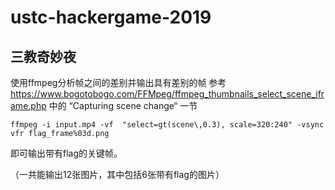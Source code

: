 # ustc-hackergame-2019
## 三教奇妙夜

使用ffmpeg分析帧之间的差别并输出具有差别的帧
参考 https://www.bogotobogo.com/FFMpeg/ffmpeg_thumbnails_select_scene_iframe.php 中的 “Capturing scene change“ 一节

```
ffmpeg -i input.mp4 -vf  "select=gt(scene\,0.3), scale=320:240" -vsync vfr flag_frame%03d.png
```

即可输出带有flag的关键帧。

（一共能输出12张图片，其中包括6张带有flag的图片）

